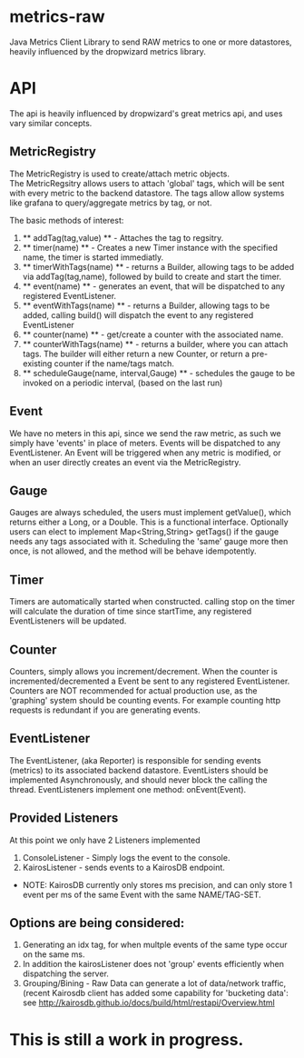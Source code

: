 # metrics-raw
Java Metrics Client Library to send RAW metrics to one or more datastores, heavily influenced by the dropwizard metrics library.

# API
The api is heavily influenced by dropwizard's great metrics api, and uses vary similar concepts.

## MetricRegistry
The MetricRegistry is used to create/attach metric objects.  
The MetricRegsitry allows users to attach 'global' tags, which will be sent with every metric to the backend datastore.
The tags allow allow systems like grafana to query/aggregate metrics by tag, or not.

The basic methods of interest:
1. ** addTag(tag,value) ** - Attaches the tag to regsitry.
2. ** timer(name) **  - Creates a new Timer instance with the specified name, the timer is started immediatly.
3. ** timerWithTags(name) ** - returns a Builder, allowing tags to be added via addTag(tag,name), followed by build to create and start the timer.
4. ** event(name) ** - generates an event, that will be dispatched to any registered EventListener.
5. ** eventWithTags(name) ** - returns a Builder, allowing tags to be added, calling build() will dispatch the event to any registered EventListener
6. ** counter(name) ** - get/create a counter with the associated name.
7. ** counterWithTags(name) ** - returns a builder, where you can attach tags.  The builder will either return a new Counter, or return a pre-existing counter if the name/tags match.
8. ** scheduleGauge(name, interval,Gauge) ** - schedules the gauge to be invoked on a periodic interval, (based on the last run) 

## Event
We have no meters in this api, since we send the raw metric, as such we simply have 'events' in place of meters.
Events will be dispatched to any EventListener.  An Event will be triggered when any metric is modified, or when an user directly creates an event via the MetricRegistry.

## Gauge
Gauges are always scheduled, the users must implement getValue(), which returns either a Long, or a Double.  This is a functional interface.  Optionally users can elect to implement Map<String,String> getTags() if the gauge needs any tags associated with it.
Scheduling the 'same' gauge more then once, is not allowed, and the method will be behave idempotently.

## Timer
Timers are automatically started when constructed.  calling stop on the timer will calculate the duration of time since startTime, any registered EventListeners will be updated.

## Counter
Counters, simply allows you increment/decrement.  When the counter is incremented/decremented a Event be sent to any registered EventListener.  Counters are NOT recommended for actual production use, as the 'graphing' system should be counting events.
For example counting http requests is redundant if you are generating events.

## EventListener
The EventListener, (aka Reporter) is responsible for sending events (metrics) to its associated backend datastore.
EventListers should be implemented Asynchronously, and should never block the calling the thread.
EventListeners implement one method: onEvent(Event).

## Provided Listeners
At this point we only have 2 Listeners implemented
1. ConsoleListener - Simply logs the event to the console.
2. KairosListener - sends events to a KairosDB endpoint.

* NOTE: KairosDB currently only stores ms precision, and can only store 1 event per ms of the same Event with the same NAME/TAG-SET.  

## Options are being considered: 

1. Generating an idx tag, for when multple events of the same type occur on the same ms.
2. In addition the kairosListener does not 'group' events efficiently when dispatching the server.
3. Grouping/Bining - Raw Data can generate a lot of data/network traffic, (recent Kairosdb client has added some capability for 'bucketing data': see  http://kairosdb.github.io/docs/build/html/restapi/Overview.html

# This is still a work in progress.

